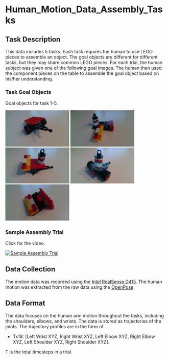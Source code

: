 # Human_Motion_Data_Assembly_Tasks
## Task Description
This data includes 5 tasks. Each task requires the human to use LEGO pieces to assemble an object. The goal objects are different for different tasks, but they may share common LEGO pieces. For each trial, the human subject was given one of the following goal images. The human then used the component pieces on the table to assemble the goal object based on his/her understanding.

### Task Goal Objects
Goal objects for task 1-5.
<p align="left">
  <img src="Task1/goal.jpg" width="200">
  <img src="Task2/goal.jpg" width="200">
  <img src="Task3/goal.jpg" width="200">
  <img src="Task4/goal.jpg" width="200">
  <img src="Task5/goal.jpg" width="200">
</p>

### Sample Assembly Trial
Click for the video.

[![Sample Assembly Trial](https://i9.ytimg.com/vi/7v2ai8FNSSk/mq2.jpg?sqp=CLSCq_0F&rs=AOn4CLChNs8Sz-9MYE1ADDS18MPYsW4rXQ)](https://youtu.be/7v2ai8FNSSk)

## Data Collection
The motion data was recorded using the [Intel RealSense D415](https://www.intelrealsense.com/depth-camera-d415/). The human motion was extracted from the raw data using the [OpenPose](https://github.com/CMU-Perceptual-Computing-Lab/openpose).

## Data Format
The data focuses on the human arm motion throughout the tasks, including the shoulders, elbows, and wrists. The data is stored as trajectories of the joints. 
The trajectory profiles are in the form of
* Tx18: [Left Wrist XYZ, Right Wrist XYZ, Left Elbow XYZ, Right Elbow XYZ, Left Shoulder XYZ, Right Shoulder XYZ].

T is the total timesteps in a trial.
